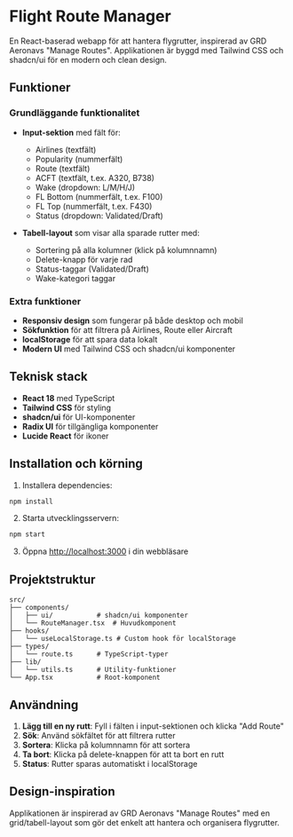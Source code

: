 # Flight Route Manager

En React-baserad webapp för att hantera flygrutter, inspirerad av GRD Aeronavs "Manage Routes". Applikationen är byggd med Tailwind CSS och shadcn/ui för en modern och clean design.

## Funktioner

### Grundläggande funktionalitet
- **Input-sektion** med fält för:
  - Airlines (textfält)
  - Popularity (nummerfält)
  - Route (textfält)
  - ACFT (textfält, t.ex. A320, B738)
  - Wake (dropdown: L/M/H/J)
  - FL Bottom (nummerfält, t.ex. F100)
  - FL Top (nummerfält, t.ex. F430)
  - Status (dropdown: Validated/Draft)

- **Tabell-layout** som visar alla sparade rutter med:
  - Sortering på alla kolumner (klick på kolumnnamn)
  - Delete-knapp för varje rad
  - Status-taggar (Validated/Draft)
  - Wake-kategori taggar

### Extra funktioner
- **Responsiv design** som fungerar på både desktop och mobil
- **Sökfunktion** för att filtrera på Airlines, Route eller Aircraft
- **localStorage** för att spara data lokalt
- **Modern UI** med Tailwind CSS och shadcn/ui komponenter

## Teknisk stack

- **React 18** med TypeScript
- **Tailwind CSS** för styling
- **shadcn/ui** för UI-komponenter
- **Radix UI** för tillgängliga komponenter
- **Lucide React** för ikoner

## Installation och körning

1. Installera dependencies:
```bash
npm install
```

2. Starta utvecklingsservern:
```bash
npm start
```

3. Öppna [http://localhost:3000](http://localhost:3000) i din webbläsare

## Projektstruktur

```
src/
├── components/
│   ├── ui/           # shadcn/ui komponenter
│   └── RouteManager.tsx  # Huvudkomponent
├── hooks/
│   └── useLocalStorage.ts # Custom hook för localStorage
├── types/
│   └── route.ts      # TypeScript-typer
├── lib/
│   └── utils.ts      # Utility-funktioner
└── App.tsx           # Root-komponent
```

## Användning

1. **Lägg till en ny rutt**: Fyll i fälten i input-sektionen och klicka "Add Route"
2. **Sök**: Använd sökfältet för att filtrera rutter
3. **Sortera**: Klicka på kolumnnamn för att sortera
4. **Ta bort**: Klicka på delete-knappen för att ta bort en rutt
5. **Status**: Rutter sparas automatiskt i localStorage

## Design-inspiration

Applikationen är inspirerad av GRD Aeronavs "Manage Routes" med en grid/tabell-layout som gör det enkelt att hantera och organisera flygrutter.

